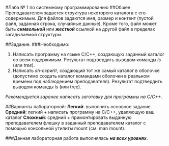 #Лаба № 1 по системному программированию
##Общее
Преподавателем задается структура некоторого каталога с его содержимым. Для файлов
задаются имя, размер и контент (пустой файл, заданная строка, случайные данные). Кроме того,
файл может быть ***символьной*** или ***жесткой*** ссылкой на другой файл в пределах загадываемой
структуры.

##Задание.
###Необходимо:
1. Написать программу на языке С/С++, создающую заданный каталог со всем
содержимым. Результат подтвердить выводом
команды *ls* (или *tree*).
2. Написать *sh-скрипт*, создающий тот же самый каталог в оболочке (допустимо создать
каталог командами оболочки в реальном времени под наблюдением преподавателя). Результат
подтвердить выводом команды ls (или tree).

*Рекомендуется заранее написать заготовку для программы на C/C++.*

##Варианты лабораторной:
**Легкий**: выполнить основное задание.
**Средний**: легкий + написать программу на С/С++, удаляющую ваш каталог
**Сложный**: средний + примонтировать выданную преподавателем флешку в заданный
преподавателем каталог с помощью консольной утилиты mount (см. man mount).

###Данная лабораторная работа выполнялась ***на всех уровнях***.
